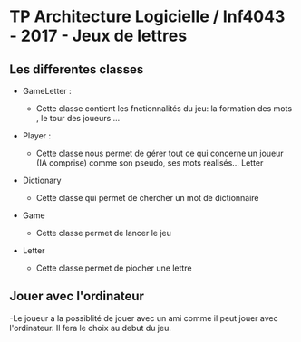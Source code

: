 # TP Architecture Logicielle / Inf4043 - 2017 - Jeux de lettres

## Les differentes classes

- GameLetter :

   - Cette classe contient les fnctionnalités du jeu: la formation des mots , le tour des joueurs ...

- Player :

   - Cette classe nous permet de gérer tout ce qui concerne un joueur (IA comprise) comme son pseudo, ses mots réalisés...
     Letter
 
- Dictionary
  - Cette classe qui permet de chercher un mot de dictionnaire

- Game
  - Cette classe permet de lancer le jeu
  
- Letter
  - Cette classe permet de piocher une lettre
  

## Jouer avec l'ordinateur

-Le joueur a la possiblité de jouer avec un ami comme il peut jouer avec l'ordinateur. Il fera le choix au debut du jeu.

